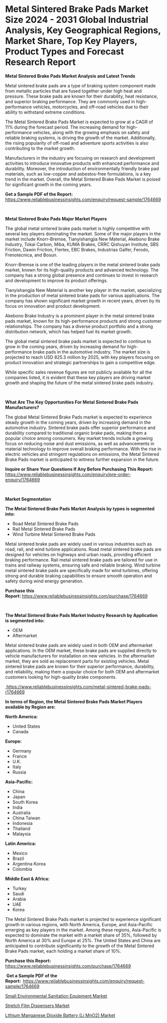 <p><h1>Metal Sintered Brake Pads Market Size 2024 - 2031 Global Industrial Analysis, Key Geographical Regions, Market Share, Top Key Players, Product Types and Forecast Research Report</h1></p><p><strong>Metal Sintered Brake Pads Market Analysis and Latest Trends</strong></p>
<p><p>Metal sintered brake pads are a type of braking system component made from metallic particles that are fused together under high heat and pressure. These brake pads are known for their durability, heat resistance, and superior braking performance. They are commonly used in high-performance vehicles, motorcycles, and off-road vehicles due to their ability to withstand extreme conditions.</p><p>The Metal Sintered Brake Pads Market is expected to grow at a CAGR of 11% during the forecast period. The increasing demand for high-performance vehicles, along with the growing emphasis on safety and reliable braking systems, is driving the growth of the market. Additionally, the rising popularity of off-road and adventure sports activities is also contributing to the market growth.</p><p>Manufacturers in the industry are focusing on research and development activities to introduce innovative products with enhanced performance and durability. Moreover, the introduction of environmentally friendly brake pad materials, such as low-copper and asbestos-free formulations, is a key trend in the market. Overall, the Metal Sintered Brake Pads Market is poised for significant growth in the coming years.</p></p>
<p><strong>Get a Sample PDF of the Report:&nbsp;</strong> <a href="https://www.reliablebusinessinsights.com/enquiry/request-sample/1764669">https://www.reliablebusinessinsights.com/enquiry/request-sample/1764669</a></p>
<p>&nbsp;</p>
<p><strong>Metal Sintered Brake Pads Major Market Players</strong></p>
<p><p>The global metal sintered brake pads market is highly competitive with several key players dominating the market. Some of the major players in the market include Knorr-Bremse, Tianyishangjia New Material, Akebono Brake Industry, Tokai Carbon, Miba, KUMA Brakes, CRRC Qishuyan Institute, SBS Friction, Dawin Friction, Flertex, EBC Brakes, Industrias Galfer, Ferodo, Frenotecnica, and Bosun.</p><p>Knorr-Bremse is one of the leading players in the metal sintered brake pads market, known for its high-quality products and advanced technology. The company has a strong global presence and continues to invest in research and development to improve its product offerings.</p><p>Tianyishangjia New Material is another key player in the market, specializing in the production of metal sintered brake pads for various applications. The company has shown significant market growth in recent years, driven by its focus on innovation and product development.</p><p>Akebono Brake Industry is a prominent player in the metal sintered brake pads market, known for its high-performance products and strong customer relationships. The company has a diverse product portfolio and a strong distribution network, which has helped fuel its market growth.</p><p>The global metal sintered brake pads market is expected to continue to grow in the coming years, driven by increasing demand for high-performance brake pads in the automotive industry. The market size is projected to reach USD 825.3 million by 2025, with key players focusing on product innovation and strategic partnerships to gain a competitive edge.</p><p>While specific sales revenue figures are not publicly available for all the companies listed, it is evident that these key players are driving market growth and shaping the future of the metal sintered brake pads industry.</p></p>
<p>&nbsp;</p>
<p><strong>What Are The Key Opportunities For Metal Sintered Brake Pads Manufacturers?</strong></p>
<p><p>The global Metal Sintered Brake Pads market is expected to experience steady growth in the coming years, driven by increasing demand in the automotive industry. Sintered brake pads offer superior performance and durability compared to traditional organic brake pads, making them a popular choice among consumers. Key market trends include a growing focus on reducing noise and dust emissions, as well as advancements in material technology to improve overall braking performance. With the rise in electric vehicles and stringent regulations on emissions, the Metal Sintered Brake Pads market is anticipated to witness further expansion in the future.</p></p>
<p><strong>Inquire or Share Your Questions If Any Before Purchasing This Report:</strong> <a href="https://www.reliablebusinessinsights.com/enquiry/pre-order-enquiry/1764669">https://www.reliablebusinessinsights.com/enquiry/pre-order-enquiry/1764669</a></p>
<p>&nbsp;</p>
<p><strong>Market Segmentation</strong></p>
<p><strong>The Metal Sintered Brake Pads Market Analysis by types is segmented into:</strong></p>
<p><ul><li>Road Metal Sintered Brake Pads</li><li>Rail Metal Sintered Brake Pads</li><li>Wind Turbine Metal Sintered Brake Pads</li></ul></p>
<p><p>Metal sintered brake pads are widely used in various industries such as road, rail, and wind turbine applications. Road metal sintered brake pads are designed for vehicles on highways and urban roads, providing efficient braking performance. Rail metal sintered brake pads are tailored for use in trains and railway systems, ensuring safe and reliable braking. Wind turbine metal sintered brake pads are specifically made for wind turbines, offering strong and durable braking capabilities to ensure smooth operation and safety during wind energy generation.</p></p>
<p><strong>Purchase this Report:&nbsp;</strong><a href="https://www.reliablebusinessinsights.com/purchase/1764669">https://www.reliablebusinessinsights.com/purchase/1764669</a></p>
<p>&nbsp;</p>
<p><strong>The Metal Sintered Brake Pads Market Industry Research by Application is segmented into:</strong></p>
<p><ul><li>OEM</li><li>Aftermarket</li></ul></p>
<p><p>Metal sintered brake pads are widely used in both OEM and aftermarket applications. In the OEM market, these brake pads are supplied directly to vehicle manufacturers for installation on new vehicles. In the aftermarket market, they are sold as replacement parts for existing vehicles. Metal sintered brake pads are known for their superior performance, durability, and reliability, making them a popular choice for both OEM and aftermarket customers looking for high-quality brake components.</p></p>
<p><a href="https://www.reliablebusinessinsights.com/metal-sintered-brake-pads-r1764669">&nbsp;https://www.reliablebusinessinsights.com/metal-sintered-brake-pads-r1764669</a></p>
<p><strong>In terms of Region, the Metal Sintered Brake Pads Market Players available by Region are:</strong></p>
<p>
    <p> <strong> North America: </strong>
        <ul>
            <li>United States</li>
            <li>Canada</li>
        </ul>
        </p> 
    <p> <strong> Europe: </strong>
        <ul>
            <li>Germany</li>
            <li>France</li>
            <li>U.K.</li>
            <li>Italy</li>
            <li>Russia</li>
        </ul>
        </p> 
    <p> <strong> Asia-Pacific: </strong>
        <ul>
            <li>China</li>
            <li>Japan</li>
            <li>South Korea</li>
            <li>India</li>
            <li>Australia</li>
            <li>China Taiwan</li>
            <li>Indonesia</li>
            <li>Thailand</li>
            <li>Malaysia</li>
        </ul>
        </p> 
    <p> <strong> Latin America: </strong>
        <ul>
            <li>Mexico</li>
            <li>Brazil</li>
            <li>Argentina Korea</li>
            <li>Colombia</li>
        </ul>
        </p> 
    <p> <strong> Middle East & Africa: </strong>
        <ul>
            <li>Turkey</li>
            <li>Saudi</li>
            <li>Arabia</li>
            <li>UAE</li>
            <li>Korea</li>
        </ul>
    </p>
    </p>
<p><p>The Metal Sintered Brake Pads market is projected to experience significant growth in various regions, with North America, Europe, and Asia-Pacific emerging as key players in the market. Among these regions, Asia-Pacific is expected to dominate the market with a market share of 35%, followed by North America at 30% and Europe at 25%. The United States and China are anticipated to contribute significantly to the growth of the Metal Sintered Brake Pads market, each holding a market share of 10%.</p></p>
<p><strong>Purchase this Report: </strong><a href="https://www.reliablebusinessinsights.com/purchase/1764669">https://www.reliablebusinessinsights.com/purchase/1764669</a></p>
<p>&nbsp;<strong>Get a Sample PDF of the Report:&nbsp;&nbsp;</strong><a href="https://www.reliablebusinessinsights.com/enquiry/request-sample/1764669">https://www.reliablebusinessinsights.com/enquiry/request-sample/1764669</a></p>
<p><strong></strong></p>
<p><p><a href="https://medium.com/@shawnsmithv6981/insights-into-small-environmental-sanitation-equipment-market-share-and-competitive-landscape-for-9859b7774203">Small Environmental Sanitation Equipment Market</a></p><p><a href="https://github.com/marthawweekle/Market-Research-Report-List-2/blob/main/stretch-film-dispensers-market.md">Stretch Film Dispensers Market</a></p><p><a href="https://medium.com/@stephaniewynterk14/lithium-manganese-dioxide-battery-li-mno2-market-size-share-trends-analysis-report-by-end-use-4200d87c4268">Lithium Manganese Dioxide Battery (Li MnO2) Market</a></p></p>